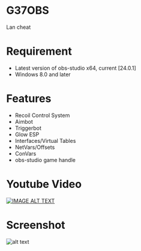 # G37OBS
Lan cheat

# Requirement
* Latest version of obs-studio x64, current [24.0.1]
* Windows 8.0 and later

# Features
* Recoil Control System
* Aimbot
* Triggerbot
* Glow ESP
* Interfaces/Virtual Tables
* NetVars/Offsets
* ConVars
* obs-studio game handle

# Youtube Video
[![IMAGE ALT TEXT](https://i.ytimg.com/vi/HlUdNrAy_pc/maxresdefault.jpg)](https://www.youtube.com/watch?v=HlUdNrAy_pc "G37OBS - LANHACK")

# Screenshot
![alt text](https://i.imgur.com/zGqc2ri.png)
